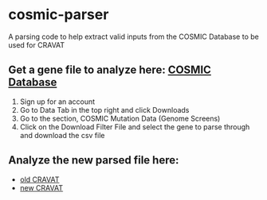 # cosmic-parser
A parsing code to help extract valid inputs from the COSMIC Database to be used for CRAVAT

## Get a gene file to analyze here: [COSMIC Database](https://cancer.sanger.ac.uk/cosmic)
1. Sign up for an account
2. Go to Data Tab in the top right and click Downloads
3. Go to the section, COSMIC Mutation Data (Genome Screens)
4. Click on the Download Filter File and select the gene to parse through and download the csv file



## Analyze the new parsed file here: 
* [old CRAVAT](https://cravat.us/CRAVAT/)
* [new CRAVAT](https://run.opencravat.org/server/nocache/login.html)

